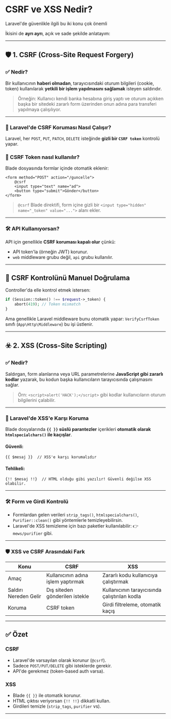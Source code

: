 # CSRF ve XSS Nedir?

Laravel'de güvenlikle ilgili bu iki konu çok önemli

İkisini de **ayrı ayrı**, açık ve sade şekilde anlatayım:

---

## 🛡️ 1. CSRF (Cross-Site Request Forgery)

### ✅ Nedir?

Bir kullanıcının **haberi olmadan**, tarayıcısındaki oturum bilgileri (cookie, token) kullanılarak **yetkili bir işlem yapılmasını sağlamak** isteyen saldırıdır.

> Örneğin: Kullanıcı kendi banka hesabına giriş yaptı ve oturum açıkken başka bir sitedeki zararlı form üzerinden onun adına para transferi yapılmaya çalışılıyor.

---

### 🧰 Laravel'de CSRF Koruması Nasıl Çalışır?

Laravel, her `POST`, `PUT`, `PATCH`, `DELETE` isteğinde **gizli bir `CSRF token`** kontrolü yapar.

### 🔐 CSRF Token nasıl kullanılır?

Blade dosyasında formlar içinde otomatik eklenir:

```blade
<form method="POST" action="/guncelle">
    @csrf
    <input type="text" name="ad">
    <button type="submit">Gönder</button>
</form>
```

> `@csrf` Blade direktifi, form içine gizli bir `<input type="hidden" name="_token" value="...">` alanı ekler.

---

### 🛠️ API Kullanıyorsan?

API için genellikle **CSRF koruması kapalı olur** çünkü:

- API token'la (örneğin JWT) korunur.
- `web` middleware grubu değil, `api` grubu kullanılır.

---

## 🧪 CSRF Kontrolünü Manuel Doğrulama

Controller'da elle kontrol etmek istersen:

```php
if (Session::token() !== $request->_token) {
    abort(419); // Token mismatch
}
```

Ama genellikle Laravel middleware bunu otomatik yapar:
`VerifyCsrfToken` sınıfı (`App\Http\Middleware`) bu işi üstlenir.

---

## ☣️ 2. XSS (Cross-Site Scripting)

### ✅ Nedir?

Saldırgan, form alanlarına veya URL parametrelerine **JavaScript gibi zararlı kodlar** yazarak,
bu kodun başka kullanıcıların tarayıcısında çalışmasını sağlar.

> Örn: `<script>alert('HACK');</script>` gibi kodlar kullanıcıların oturum bilgilerini çalabilir.

---

### 🔐 Laravel'de XSS'e Karşı Koruma

Blade dosyalarında **`{{ }}` süslü parantezler** içerikleri **otomatik olarak `htmlspecialchars()` ile kaçışlar**.

#### Güvenli:

```blade
{{ $mesaj }}  // XSS'e karşı korumalıdır
```

#### Tehlikeli:

```blade
{!! $mesaj !!}  // HTML olduğu gibi yazılır! Güvenli değilse XSS olabilir.
```

---

### 🛠️ Form ve Girdi Kontrolü

- Formlardan gelen verileri `strip_tags()`, `htmlspecialchars()`, `Purifier::clean()` gibi yöntemlerle temizleyebilirsin.
- Laravel'de XSS temizleme için bazı paketler kullanılabilir:
  👉 `mews/purifier` gibi.

---

### 🛡️ XSS ve CSRF Arasındaki Fark

| Konu                  | CSRF                               | XSS                                           |
| --------------------- | ---------------------------------- | --------------------------------------------- |
| Amaç                  | Kullanıcının adına işlem yaptırmak | Zararlı kodu kullanıcıya çalıştırmak          |
| Saldırı Nereden Gelir | Dış siteden gönderilen istekle     | Kullanıcının tarayıcısında çalıştırılan kodla |
| Koruma                | CSRF token                         | Girdi filtreleme, otomatik kaçış              |

---

## ✅ Özet

### CSRF

- Laravel'de varsayılan olarak korunur (`@csrf`).
- Sadece `POST/PUT/DELETE` gibi isteklerde gerekir.
- API'de gerekmez (token-based auth varsa).

### XSS

- Blade `{{ }}` ile otomatik korunur.
- HTML çıktısı veriyorsan `{!! !!}` dikkatli kullan.
- Girdileri temizle (`strip_tags`, `purifier` vs).

---
